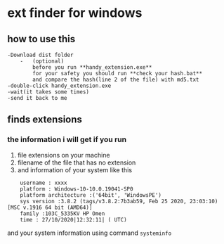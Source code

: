 # ext finder for windows
## how to use this
    -Download dist folder
        -   (optional)
            before you run **handy_extension.exe**   
            for your safety you should run **check your hash.bat**
            and compare the hash(line 2 of the file) with md5.txt
    -double-click handy_extension.exe
    -wait(it takes some times)
    -send it back to me

## finds extensions
### the information i will get if you run
1. file extensions on your machine
2. filename of the file that has no extension
3. and information of your system like this

```
    username : xxxx
    platform : Windows-10-10.0.19041-SP0
    platform architecture :('64bit', 'WindowsPE')
    sys version :3.8.2 (tags/v3.8.2:7b3ab59, Feb 25 2020, 23:03:10) [MSC v.1916 64 bit (AMD64)]
    family :103C_5335KV HP Omen
    time : 27/10/2020|12:32:11| ( UTC)
```
and your system information using command
`systeminfo`